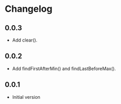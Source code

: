 # Changelog

## 0.0.3

- Add clear().

## 0.0.2

- Add findFirstAfterMin() and findLastBeforeMax().

## 0.0.1

- Initial version
